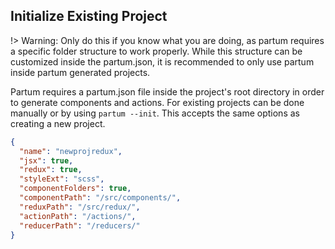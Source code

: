 ## Initialize Existing Project

!> Warning: Only do this if you know what you are doing, as partum requires a specific folder structure to work properly. While this structure can be customized inside the partum.json, it is recommended to only use partum inside partum generated projects.

Partum requires a partum.json file inside the project's root directory in order to generate components and actions.
For existing projects can be done manually or by using `partum --init`.
This accepts the same options as creating a new project.

```partum.json
{
  "name": "newprojredux",
  "jsx": true,
  "redux": true,
  "styleExt": "scss",
  "componentFolders": true,
  "componentPath": "/src/components/",
  "reduxPath": "/src/redux/",
  "actionPath": "/actions/",
  "reducerPath": "/reducers/"
}
```